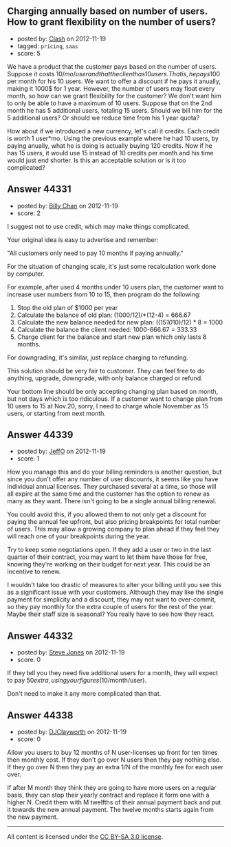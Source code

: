 ## Charging annually based on number of users. How to grant flexibility on the number of users?

- posted by: [Clash](https://stackexchange.com/users/-1/21685-clash) on 2012-11-19
- tagged: `pricing`, `saas`
- score: 5

We have a product that the customer pays based on the number of users. Suppose it costs 10$/mo/user and that the client has 10 users. That is, he pays 100$ per month for his 10 users. We want to offer a discount if he pays it anually, making it 1000$ for 1 year. However, the number of users may float every month, so how can we grant flexibility for the customer? We don't want him to only be able to have a maximum of 10 users. Suppose that on the 2nd month he has 5 additional users, totaling 15 users. Should we bill him for the 5 additional users? Or should we reduce time from his 1 year quota?

How about if we introduced a new currency, let's call it credits. Each credit is worth 1 user*mo. Using the previous example where he had 10 users, by paying anually, what he is doing is actually buying 120 credits. Now if he has 15 users, it would use 15 instead of 10 credits per month and his time would just end shorter. Is this an acceptable solution or is it too complicated?


## Answer 44331

- posted by: [Billy Chan](https://stackexchange.com/users/-1/21618-billy-chan) on 2012-11-19
- score: 2

I suggest not to use credit, which may make things complicated.

Your original idea is easy to advertise and remember:

"All customers only need to pay 10 months if paying annually."

For the situation of changing scale, it's just some recalculation work done by computer.

For example, after used 4 months under 10 users plan, the customer want to increase user numbers from 10 to 15, then program do the following:

1. Stop the old plan of $1000 per year
2. Calculate the balance of old plan: (1000/12)/*(12-4) = 666.67
3. Calculate the new balance needed for new plan: ((15*10*10)/12) * 8 = 1000
4. Calculate the balance the client needed: 1000-666.67 = 333.33  
5. Charge client for the balance and start new plan which only lasts 8 months.

For downgrading, it's similar, just replace charging to refunding.

This solution should be very fair to customer. They can feel free to do anything, upgrade, downgrade, with only balance charged or refund.

Your bottom line should be only accepting changing plan based on month, but not days which is too ridiculous. If a customer want to change plan from 10 users to 15 at Nov.20, sorry, I need to charge whole November as 15 users, or starting from next month.


 


## Answer 44339

- posted by: [JeffO](https://stackexchange.com/users/-1/1796-jeffo) on 2012-11-19
- score: 1

How you manage this and do your billing reminders is another question, but since you don't offer any number of user discounts, it seems like you have individual annual licenses. They purchased several at a time, so those will all expire at the same time and the customer has the option to renew as many as they want. There isn't going to be a single annual billing renewal. 

You could avoid this, if you allowed them to not only get a discount for paying the annual fee upfront, but also pricing breakpoints for total number of users. This may allow a growing company to plan ahead if they feel they will reach one of your breakpoints during the year. 

Try to keep some negotiations open. If they add a user or two in the last quarter of their contract, you may want to let them have those for free, knowing they're working on their budget for next year. This could be an incentive to renew.

I wouldn't take too drastic of measures to alter your billing until you see this as a significant issue with your customers. Although they may like the single payment for simplicity and a discount, they may not want to over-commit, so they pay monthly for the extra couple of users for the rest of the year. Maybe their staff size is seasonal? You really have to see how they react. 


## Answer 44332

- posted by: [Steve Jones](https://stackexchange.com/users/-1/12985-steve-jones) on 2012-11-19
- score: 0

If they tell you they need five additional users for a month, they will expect to pay $50 extra, using your figures ($10/month/user).

Don't need to make it any more complicated than that.


## Answer 44338

- posted by: [DJClayworth](https://stackexchange.com/users/-1/12762-djclayworth) on 2012-11-19
- score: 0

Allow you users to buy 12 months of N user-licenses up front for ten times then monthly cost. If they don't go over N users then they pay nothing else. If they go over N then they pay an extra 1/N of the monthly fee for each user over.

If after M month they think they are going to have more users on a regular basis, they can stop their yearly contract and replace it form one with a higher N. Credit them with M twelfths of their annual payment back and put it towards the new annual payment. The twelve months starts again from the new payment.



---

All content is licensed under the [CC BY-SA 3.0 license](https://creativecommons.org/licenses/by-sa/3.0/).
